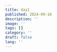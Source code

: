 ```yaml
---
title: day1
published: 2024-09-16
description: ''
image: ''
tags: []
category: ''
draft: false 
lang: ''
---
```

